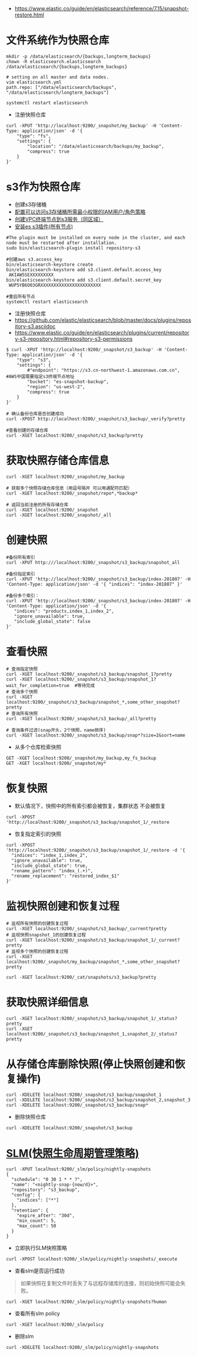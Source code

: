 * https://www.elastic.co/guide/en/elasticsearch/reference/7.15/snapshot-restore.html

# 文件系统作为快照仓库
```
mkdir -p /data/elasticsearch/{backups,longterm_backups}
chown -R elasticsearch.elasticsearch /data/elasticsearch/{backups,longterm_backups}
```
```
# setting on all master and data nodes.
vim elasticsearch.yml
path.repo: ["/data/elasticsearch/backups", "/data/elasticsearch/longterm_backups"]
```
```
systemctl restart elasticsearch
```

* 注册快照仓库
```
curl -XPUT 'http://localhost:9200/_snapshot/my_backup' -H 'Content-Type: application/json' -d '{
    "type": "fs",
    "settings": {
        "location": "/data/elasticsearch/backups/my_backup",
        "compress": true
    }
}'
```

# s3作为快照仓库
* 创建s3存储桶
* [配置可以访问s3存储桶所需最小权限的IAM用户/角色策略](https://www.elastic.co/guide/en/elasticsearch/reference/master/repository-s3.html#repository-s3-permissions)
* [创建VPC终端节点到s3服务（同区域）](https://docs.amazonaws.cn/vpc/latest/privatelink/vpce-gateway.html)
* [安装es s3插件(所有节点)](https://www.elastic.co/guide/en/elasticsearch/plugins/current/repository-s3.html)
```
#The plugin must be installed on every node in the cluster, and each node must be restarted after installation.
sudo bin/elasticsearch-plugin install repository-s3

#创建aws s3.access_key
bin/elasticsearch-keystore create
bin/elasticsearch-keystore add s3.client.default.access_key
 AKIAW5SEXXXXXXXXX
bin/elasticsearch-keystore add s3.client.default.secret_key
 WUP5YB6O03GRXXXXXXXXXXXXXXXXXXXXXXX

#重启所有节点
systemctl restart elasticsearch  
```
* 注册快照仓库
* https://github.com/elastic/elasticsearch/blob/master/docs/plugins/repository-s3.asciidoc
* https://www.elastic.co/guide/en/elasticsearch/plugins/current/repository-s3-repository.html#repository-s3-permissions
```
$ curl -XPUT 'http://localhost:9200/_snapshot/s3_backup' -H 'Content-Type: application/json' -d '{
    "type": "s3",
    "settings": {
        #"endpoint": "https://s3.cn-northwest-1.amazonaws.com.cn", #AWS中国需要指定s3终端节点地址
        "bucket": "es-snapshot-backup",
        "region": "us-west-2",
        "compress": true
    }
}'
```
```
# 确认备份仓库是否创建成功
curl -XPOST http://localhost:9200/_snapshot/s3_backup/_verify?pretty

#查看创建的存储仓库
curl -XGET localhost:9200/_snapshot/s3_backup?pretty
```


# 获取快照存储仓库信息
```
curl -XGET localhost:9200/_snapshot/my_backup

# 获取多个快照存储仓库信息（用逗号隔开 可以用通配符匹配）
curl -XGET localhost:9200/_snapshot/repo*,*backup*

# 返回当前注册的所有存储仓库
curl -XGET localhost:9200/_snapshot
curl -XGET localhost:9200/_snapshot/_all
```

# 创建快照
```
#备份所有索引
curl -XPUT http:///localhost:9200/_snapshot/s3_backup/snapshot_all

#备份指定索引
curl -XPUT 'http://localhost:9200/_snapshot/s3_backup/index-201807' -H 'Content-Type: application/json' -d '{ "indices": "index-201807" }'

#备份多个索引：
curl -XPUT 'http://localhost:9200/_snapshot/s3_backup/index-201807' -H 'Content-Type: application/json' -d '{
   "indices": "products,index_1,index_2",
   "ignore_unavailable": true,
   "include_global_state": false
}'
```

# 查看快照
```
# 查询指定快照
curl -XGET localhost:9200/_snapshot/s3_backup/snapshot_1?pretty
curl -XGET localhost:9200/_snapshot/s3_backup/snapshot_1?wait_for_completion=true  #等待完成
# 查询多个快照
curl -XGET localhost:9200/_snapshot/s3_backup/snapshot_*,some_other_snapshot?pretty
# 查询所有快照
curl -XGET localhost:9200/_snapshot/s3_backup/_all?pretty

# 查询条件过滤(snap开头，2个快照，name排序)
curl -XGET localhost:9200/_snapshot/s3_backup/snap*?size=2&sort=name
```
* 从多个仓库检索快照
```
GET -XGET localhost:9200/_snapshot/my_backup,my_fs_backup
GET -XGET localhost:9200/_snapshot/my*
```

# 恢复快照
* 默认情况下，快照中的所有索引都会被恢复，集群状态 不会被恢复
```
curl -XPOST 'http://localhost:9200/_snapshot/s3_backup/snapshot_1/_restore
```
* 恢复指定索引的快照
```
curl -XPOST 'http://localhost:9200/_snapshot/s3_backup/snapshot_1/_restore -d '{
  "indices": "index_1,index_2",
  "ignore_unavailable": true,
  "include_global_state": true,
  "rename_pattern": "index_(.+)",
  "rename_replacement": "restored_index_$1"
}'
```

# 监视快照创建和恢复过程
```
# 监视所有快照的创建恢复过程
curl -XGET localhost:9200/_snapshot/s3_backup/_current?pretty
# 监视快照snapshot_1的创建恢复过程
curl -XGET localhost:9200/_snapshot/s3_backup/snapshot_1/_current?pretty
# 监视多个快照的创建恢复过程
curl -XGET localhost:9200/_snapshot/my_backup/snapshot_*,some_other_snapshot?pretty
```
```
curl -XGET localhost:9200/_cat/snapshots/s3_backup?pretty
```

# 获取快照详细信息
```
curl -XGET localhost:9200/_snapshot/s3_backup/snapshot_1/_status?pretty
curl -XGET localhost:9200/_snapshot/s3_backup/snapshot_1,snapshot_2/_status?pretty
```

# 从存储仓库删除快照(停止快照创建和恢复操作)
```
curl -XDELETE localhost:9200/_snapshot/s3_backup/snapshot_1
curl -XDELETE localhost:9200/_snapshot/s3_backup/snapshot_2,snapshot_3
curl -XDELETE localhost:9200/_snapshot/s3_backup/snap*
```
* 删除快照仓库
```
curl -XDELETE localhost:9200/_snapshot/s3_backup
```

# [SLM(快照生命周期管理策略)](https://www.elastic.co/guide/en/elasticsearch/reference/7.15/getting-started-snapshot-lifecycle-management.html#slm-gs-create-policy)
```
curl -XPUT localhost:9200/_slm/policy/nightly-snapshots
{
  "schedule": "0 30 1 * * ?", 
  "name": "<nightly-snap-{now/d}>", 
  "repository": "s3_backup", 
  "config": { 
    "indices": ["*"] 
  },
  "retention": { 
    "expire_after": "30d", 
    "min_count": 5, 
    "max_count": 50 
  }
}
```

* 立即执行SLM快照策略
```
curl -XPOST localhost:9200/_slm/policy/nightly-snapshots/_execute
```
* 查看slm是否运行成功
>如果快照在复制文件时丢失了与远程存储库的连接，则初始快照可能会失败。
```
curl -XGET localhost:9200/_slm/policy/nightly-snapshots?human
```

* 查看所有slm policy
```
curl -XGET localhost:9200/_slm/policy
```
* 删除slm
```
curl -XDELETE localhost:9200/_slm/policy/nightly-snapshots
```